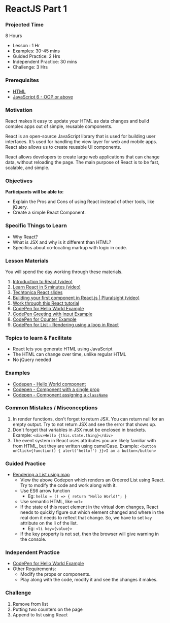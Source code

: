 # ReactJS Part 1

### Projected Time

8 Hours

- Lesson : 1 Hr
- Examples: 30-45 mins
- Guided Practice: 2 Hrs
- Independent Practice: 30 mins
- Challenge: 3 Hrs

### Prerequisites
* [HTML](../web/html.md)
* [JavaScript 6 - OOP or above](../javascript/javascript-7-oop.md)

### Motivation
React makes it easy to update your HTML as data changes and build complex apps out of simple, reusable components.

React is an open-source JavaScript library that is used for building user interfaces. It’s used for handling the view layer for web and mobile apps. React also allows us to create reusable UI components.

React allows developers to create large web applications that can change data, without reloading the page. The main purpose of React is to be fast, scalable, and simple.

### Objectives

**Participants will be able to:**

- Explain the Pros and Cons of using React instead of other tools, like jQuery.
- Create a simple React Component.

### Specific Things to Learn

- Why React?
- What is JSX and why is it different than HTML?
- Specifics about co-locating markup with logic in code.

### Lesson Materials

You will spend the day working through these materials.

1. [Introduction to React (video)](https://youtu.be/ycstRj2i66k)
1. [Learn React in 5 minutes (video)](https://medium.freecodecamp.org/learn-react-js-in-5-minutes-526472d292f4)
1. [Techtonica React slides](https://docs.google.com/presentation/d/1Bswkl7e1kGVav7KFabHrBgXhRi7mlINTbinxnUcGDy8/edit?usp=sharing)
1. [Building your first component in React.js | Pluralsight (video)](https://youtu.be/K_jS1anlVAM)
1. [Work through this React tutorial](https://facebook.github.io/react/index.html)
1. [CodePen for Hello World Example](http://codepen.io/marcacyr/pen/NAyqgX)
1. [CodePen Greeting with Input Example](http://codepen.io/marcacyr/pen/bZLVbj)
1. [CodePen for Counter Example](http://codepen.io/marcacyr/pen/rLJVqR)
1. [CodePen for List - Rendering using a loop in React](http://codepen.io/marcacyr/pen/KrQpYb)

### Topics to learn & Facilitate

- React lets you generate HTML using JavaScript
- The HTML can change over time, unlike regular HTML
- No jQuery needed

### Examples
- [Codepen - Hello World component](https://codepen.io/jamesjose03/pen/ExVjYBM)
- [Codepen - Component with a single prop](https://codepen.io/jamesjose03/pen/xxwGKvN)
- [Codepen - Component assigning a `className`](https://codepen.io/jamesjose03/pen/PoPqoqp)

### Common Mistakes / Misconceptions
1. In render functions, don't forget to return JSX. You can return null for an empty output. 
Try to not return JSX and see the error that shows up.
2. Don't forget that variables in JSX must be enclosed in brackets. Example: `<div>Hello {this.state.thing}</div>`
3. The event system in React uses attributes you are likely familiar with from HTML, but they are written using camelCase. Example: `<button onClick={function() { alert('hello!') }}>I am a button</button>`

### Guided Practice
- [Rendering a List using map](https://codepen.io/jamesjose03/pen/jOPRwVm)
  - View the above Codepen which renders an  Ordered List using React. Try to modify the code and work along with it.
  - Use ES6 arrow function
    - Eg: `hello = () => {
           return "Hello World!";
          }`
  - Use semantic HTML, like `<ol>`
  - If the state of this react element in the virtual dom changes, React needs to quickly figure out which element changed and where in the real dom it needs to reflect that change. So, we have to set `key` attribute on the li of the list.
    - Eg: `<li key={value}>`
  - If the key property is not set, then the browser will give warning in the console.

### Independent Practice
- [CodePen for Hello World Example](https://codepen.io/jamesjose03/pen/gOpVeLQ)
- Other Requirements: 
  - Modify the props or components.
  - Play along with the code, modify it and see the changes it makes.


### Challenge

1. Remove from list
2. Putting two counters on the page
3. Append to list using React
